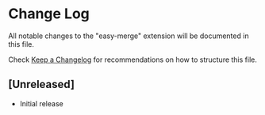 # Change Log

All notable changes to the "easy-merge" extension will be documented in this file.

Check [Keep a Changelog](http://keepachangelog.com/) for recommendations on how to structure this file.

## [Unreleased]

- Initial release